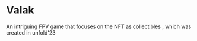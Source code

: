 # Valak
 An intriguing FPV game that focuses on the NFT as collectibles , which was created in unfold'23
